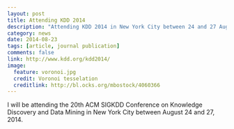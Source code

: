 ```yaml
---
layout: post
title: Attending KDD 2014
description: "Attending KDD 2014 in New York City between 24 and 27 August."
category: news
date: 2014-08-23
tags: [article, journal publication]
comments: false
link: http://www.kdd.org/kdd2014/
image:
  feature: voronoi.jpg
  credit: Voronoi tesselation
  creditlink: http://bl.ocks.org/mbostock/4060366
---
```


I will be attending the 20th ACM SIGKDD Conference on Knowledge Discovery and Data Mining in New York City between August 24 and 27, 2014.

